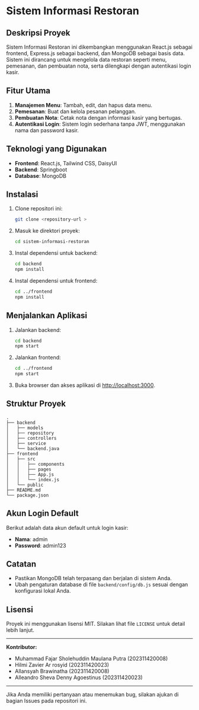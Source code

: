 # Sistem Informasi Restoran

## Deskripsi Proyek

Sistem Informasi Restoran ini dikembangkan menggunakan React.js sebagai frontend, Express.js sebagai backend, dan MongoDB sebagai basis data. Sistem ini dirancang untuk mengelola data restoran seperti menu, pemesanan, dan pembuatan nota, serta dilengkapi dengan autentikasi login kasir.

## Fitur Utama

1. **Manajemen Menu**: Tambah, edit, dan hapus data menu.
2. **Pemesanan**: Buat dan kelola pesanan pelanggan.
3. **Pembuatan Nota**: Cetak nota dengan informasi kasir yang bertugas.
4. **Autentikasi Login**: Sistem login sederhana tanpa JWT, menggunakan nama dan password kasir.

## Teknologi yang Digunakan

- **Frontend**: React.js, Tailwind CSS, DaisyUI
- **Backend**: Springboot
- **Database**: MongoDB

## Instalasi

1. Clone repositori ini:
   ```bash
   git clone <repository-url >
   ```
2. Masuk ke direktori proyek:
   ```bash
   cd sistem-informasi-restoran
   ```
3. Instal dependensi untuk backend:
   ```bash
   cd backend
   npm install
   ```
4. Instal dependensi untuk frontend:
   ```bash
   cd ../frontend
   npm install
   ```

## Menjalankan Aplikasi

1. Jalankan backend:
   ```bash
   cd backend
   npm start
   ```
2. Jalankan frontend:
   ```bash
   cd ../frontend
   npm start
   ```
3. Buka browser dan akses aplikasi di [http://localhost:3000](http://localhost:3000).

## Struktur Proyek

```
.
├── backend
│   ├── models
│   ├── repository
│   ├── controllers
│   ├── service
│   └── backend.java
├── frontend
│   ├── src
│   │   ├── components
│   │   ├── pages
│   │   ├── App.js
│   │   └── index.js
│   └── public
├── README.md
└── package.json
```

## Akun Login Default

Berikut adalah data akun default untuk login kasir:

- **Nama**: admin
- **Password**: admin123

## Catatan

- Pastikan MongoDB telah terpasang dan berjalan di sistem Anda.
- Ubah pengaturan database di file `backend/config/db.js` sesuai dengan konfigurasi lokal Anda.

## Lisensi

Proyek ini menggunakan lisensi MIT. Silakan lihat file `LICENSE` untuk detail lebih lanjut.

---

**Kontributor:**

- Muhammad Fajar Sholehuddin Maulana Putra (202311420008)
- Hilmi Zavier Ar rosyid (202311420023)
- Allansyah Brawinatha (202311420008)
- Alleandro Sheva Denny Agoestinus (202311420023)

---

Jika Anda memiliki pertanyaan atau menemukan bug, silakan ajukan di bagian Issues pada repositori ini.


